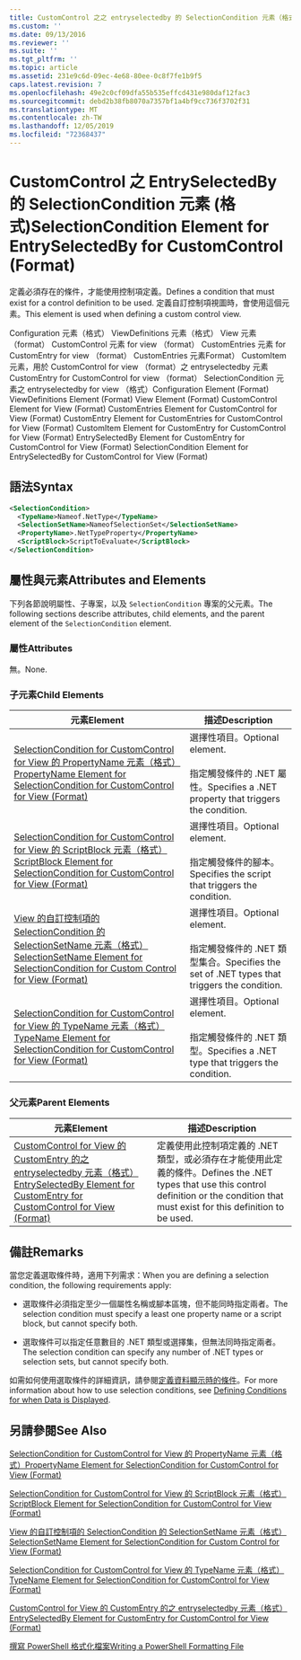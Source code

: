 ```yaml
---
title: CustomControl 之之 entryselectedby 的 SelectionCondition 元素（格式） |Microsoft Docs
ms.custom: ''
ms.date: 09/13/2016
ms.reviewer: ''
ms.suite: ''
ms.tgt_pltfrm: ''
ms.topic: article
ms.assetid: 231e9c6d-09ec-4e68-80ee-0c8f7fe1b9f5
caps.latest.revision: 7
ms.openlocfilehash: 49e2c0cf09dfa55b535effcd431e980daf12fac3
ms.sourcegitcommit: debd2b38fb8070a7357bf1a4bf9cc736f3702f31
ms.translationtype: MT
ms.contentlocale: zh-TW
ms.lasthandoff: 12/05/2019
ms.locfileid: "72368437"
---
```

# <a name="selectioncondition-element-for-entryselectedby-for-customcontrol-format"></a><span data-ttu-id="90759-102">CustomControl 之 EntrySelectedBy 的 SelectionCondition 元素 (格式)</span><span class="sxs-lookup"><span data-stu-id="90759-102">SelectionCondition Element for EntrySelectedBy for CustomControl (Format)</span></span>

<span data-ttu-id="90759-103">定義必須存在的條件，才能使用控制項定義。</span><span class="sxs-lookup"><span data-stu-id="90759-103">Defines a condition that must exist for a control definition to be used.</span></span> <span data-ttu-id="90759-104">定義自訂控制項視圖時，會使用這個元素。</span><span class="sxs-lookup"><span data-stu-id="90759-104">This element is used when defining a custom control view.</span></span>

<span data-ttu-id="90759-105">Configuration 元素（格式） ViewDefinitions 元素（格式） View 元素（format） CustomControl 元素 for view （format） CustomEntries 元素 for CustomEntry for view （format） CustomEntries 元素Format） CustomItem 元素，用於 CustomControl for view （format）之 entryselectedby 元素 CustomEntry for CustomControl for view （format） SelectionCondition 元素之 entryselectedby for view （格式）</span><span class="sxs-lookup"><span data-stu-id="90759-105">Configuration Element (Format) ViewDefinitions Element (Format) View Element (Format) CustomControl Element for View (Format) CustomEntries Element for CustomControl for View (Format) CustomEntry Element for CustomEntries for CustomControl for View (Format) CustomItem Element for CustomEntry for CustomControl for View (Format) EntrySelectedBy Element for CustomEntry for CustomControl for View (Format) SelectionCondition Element for EntrySelectedBy for CustomControl for View (Format)</span></span>

## <a name="syntax"></a><span data-ttu-id="90759-106">語法</span><span class="sxs-lookup"><span data-stu-id="90759-106">Syntax</span></span>

```xml
<SelectionCondition>
  <TypeName>Nameof.NetType</TypeName>
  <SelectionSetName>NameofSelectionSet</SelectionSetName>
  <PropertyName>.NetTypeProperty</PropertyName>
  <ScriptBlock>ScriptToEvaluate</ScriptBlock>
</SelectionCondition>
```

## <a name="attributes-and-elements"></a><span data-ttu-id="90759-107">屬性與元素</span><span class="sxs-lookup"><span data-stu-id="90759-107">Attributes and Elements</span></span>

<span data-ttu-id="90759-108">下列各節說明屬性、子專案，以及 `SelectionCondition` 專案的父元素。</span><span class="sxs-lookup"><span data-stu-id="90759-108">The following sections describe attributes, child elements, and the parent element of the `SelectionCondition` element.</span></span>

### <a name="attributes"></a><span data-ttu-id="90759-109">屬性</span><span class="sxs-lookup"><span data-stu-id="90759-109">Attributes</span></span>

<span data-ttu-id="90759-110">無。</span><span class="sxs-lookup"><span data-stu-id="90759-110">None.</span></span>

### <a name="child-elements"></a><span data-ttu-id="90759-111">子元素</span><span class="sxs-lookup"><span data-stu-id="90759-111">Child Elements</span></span>

|<span data-ttu-id="90759-112">元素</span><span class="sxs-lookup"><span data-stu-id="90759-112">Element</span></span>|<span data-ttu-id="90759-113">描述</span><span class="sxs-lookup"><span data-stu-id="90759-113">Description</span></span>|
|-------------|-----------------|
|[<span data-ttu-id="90759-114">SelectionCondition for CustomControl for View 的 PropertyName 元素（格式）</span><span class="sxs-lookup"><span data-stu-id="90759-114">PropertyName Element for SelectionCondition for CustomControl for View (Format)</span></span>](./propertyname-element-for-selectioncondition-for-customcontrol-for-view-format.md)|<span data-ttu-id="90759-115">選擇性項目。</span><span class="sxs-lookup"><span data-stu-id="90759-115">Optional element.</span></span><br /><br /> <span data-ttu-id="90759-116">指定觸發條件的 .NET 屬性。</span><span class="sxs-lookup"><span data-stu-id="90759-116">Specifies a .NET property that triggers the condition.</span></span>|
|[<span data-ttu-id="90759-117">SelectionCondition for CustomControl for View 的 ScriptBlock 元素（格式）</span><span class="sxs-lookup"><span data-stu-id="90759-117">ScriptBlock Element for SelectionCondition for CustomControl for View (Format)</span></span>](./scriptblock-element-for-selectioncondition-for-customcontrol-for-view-format.md)|<span data-ttu-id="90759-118">選擇性項目。</span><span class="sxs-lookup"><span data-stu-id="90759-118">Optional element.</span></span><br /><br /> <span data-ttu-id="90759-119">指定觸發條件的腳本。</span><span class="sxs-lookup"><span data-stu-id="90759-119">Specifies the script that triggers the condition.</span></span>|
|[<span data-ttu-id="90759-120">View 的自訂控制項的 SelectionCondition 的 SelectionSetName 元素（格式）</span><span class="sxs-lookup"><span data-stu-id="90759-120">SelectionSetName Element for SelectionCondition for Custom Control for View (Format)</span></span>](./selectionsetname-element-for-selectioncondition-for-customcontrol-for-view-format.md)|<span data-ttu-id="90759-121">選擇性項目。</span><span class="sxs-lookup"><span data-stu-id="90759-121">Optional element.</span></span><br /><br /> <span data-ttu-id="90759-122">指定觸發條件的 .NET 類型集合。</span><span class="sxs-lookup"><span data-stu-id="90759-122">Specifies the set of .NET types that triggers the condition.</span></span>|
|[<span data-ttu-id="90759-123">SelectionCondition for CustomControl for View 的 TypeName 元素（格式）</span><span class="sxs-lookup"><span data-stu-id="90759-123">TypeName Element for SelectionCondition for CustomControl for View  (Format)</span></span>](./typename-element-for-selectioncondition-for-customcontrol-for-view-format.md)|<span data-ttu-id="90759-124">選擇性項目。</span><span class="sxs-lookup"><span data-stu-id="90759-124">Optional element.</span></span><br /><br /> <span data-ttu-id="90759-125">指定觸發條件的 .NET 類型。</span><span class="sxs-lookup"><span data-stu-id="90759-125">Specifies a .NET type that triggers the condition.</span></span>|

### <a name="parent-elements"></a><span data-ttu-id="90759-126">父元素</span><span class="sxs-lookup"><span data-stu-id="90759-126">Parent Elements</span></span>

|<span data-ttu-id="90759-127">元素</span><span class="sxs-lookup"><span data-stu-id="90759-127">Element</span></span>|<span data-ttu-id="90759-128">描述</span><span class="sxs-lookup"><span data-stu-id="90759-128">Description</span></span>|
|-------------|-----------------|
|[<span data-ttu-id="90759-129">CustomControl for View 的 CustomEntry 的之 entryselectedby 元素（格式）</span><span class="sxs-lookup"><span data-stu-id="90759-129">EntrySelectedBy Element for CustomEntry for CustomControl for View (Format)</span></span>](./entryselectedby-element-for-customentry-for-customcontrol-for-view-format.md)|<span data-ttu-id="90759-130">定義使用此控制項定義的 .NET 類型，或必須存在才能使用此定義的條件。</span><span class="sxs-lookup"><span data-stu-id="90759-130">Defines the .NET types that use this control definition or the condition that must exist for this definition to be used.</span></span>|

## <a name="remarks"></a><span data-ttu-id="90759-131">備註</span><span class="sxs-lookup"><span data-stu-id="90759-131">Remarks</span></span>

<span data-ttu-id="90759-132">當您定義選取條件時，適用下列需求：</span><span class="sxs-lookup"><span data-stu-id="90759-132">When you are defining a selection condition, the following requirements apply:</span></span>

- <span data-ttu-id="90759-133">選取條件必須指定至少一個屬性名稱或腳本區塊，但不能同時指定兩者。</span><span class="sxs-lookup"><span data-stu-id="90759-133">The selection condition must specify a least one property name or a script block, but cannot specify both.</span></span>

- <span data-ttu-id="90759-134">選取條件可以指定任意數目的 .NET 類型或選擇集，但無法同時指定兩者。</span><span class="sxs-lookup"><span data-stu-id="90759-134">The selection condition can specify any number of .NET types or selection sets, but cannot specify both.</span></span>

<span data-ttu-id="90759-135">如需如何使用選取條件的詳細資訊，請參閱[定義資料顯示時的條件](./defining-conditions-for-displaying-data.md)。</span><span class="sxs-lookup"><span data-stu-id="90759-135">For more information about how to use selection conditions, see [Defining Conditions for when Data is Displayed](./defining-conditions-for-displaying-data.md).</span></span>

## <a name="see-also"></a><span data-ttu-id="90759-136">另請參閱</span><span class="sxs-lookup"><span data-stu-id="90759-136">See Also</span></span>

[<span data-ttu-id="90759-137">SelectionCondition for CustomControl for View 的 PropertyName 元素（格式）</span><span class="sxs-lookup"><span data-stu-id="90759-137">PropertyName Element for SelectionCondition for CustomControl for View (Format)</span></span>](./propertyname-element-for-selectioncondition-for-customcontrol-for-view-format.md)

[<span data-ttu-id="90759-138">SelectionCondition for CustomControl for View 的 ScriptBlock 元素（格式）</span><span class="sxs-lookup"><span data-stu-id="90759-138">ScriptBlock Element for SelectionCondition for CustomControl for View (Format)</span></span>](./scriptblock-element-for-selectioncondition-for-customcontrol-for-view-format.md)

[<span data-ttu-id="90759-139">View 的自訂控制項的 SelectionCondition 的 SelectionSetName 元素（格式）</span><span class="sxs-lookup"><span data-stu-id="90759-139">SelectionSetName Element for SelectionCondition for Custom Control for View (Format)</span></span>](./selectionsetname-element-for-selectioncondition-for-customcontrol-for-view-format.md)

[<span data-ttu-id="90759-140">SelectionCondition for CustomControl for View 的 TypeName 元素（格式）</span><span class="sxs-lookup"><span data-stu-id="90759-140">TypeName Element for SelectionCondition for CustomControl for View  (Format)</span></span>](./typename-element-for-selectioncondition-for-customcontrol-for-view-format.md)

[<span data-ttu-id="90759-141">CustomControl for View 的 CustomEntry 的之 entryselectedby 元素（格式）</span><span class="sxs-lookup"><span data-stu-id="90759-141">EntrySelectedBy Element for CustomEntry for CustomControl for View (Format)</span></span>](./entryselectedby-element-for-customentry-for-customcontrol-for-view-format.md)

[<span data-ttu-id="90759-142">撰寫 PowerShell 格式化檔案</span><span class="sxs-lookup"><span data-stu-id="90759-142">Writing a PowerShell Formatting File</span></span>](./writing-a-powershell-formatting-file.md)
